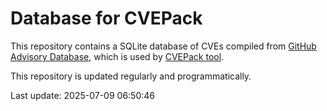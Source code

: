 # Database for CVEPack

This repository contains a SQLite database of CVEs compiled from [GitHub Advisory Database](https://github.com/github/advisory-database), which is used by [CVEPack tool](https://github.com/1franck/cvepack).

This repository is updated regularly and programmatically.

Last update: 2025-07-09 06:50:46